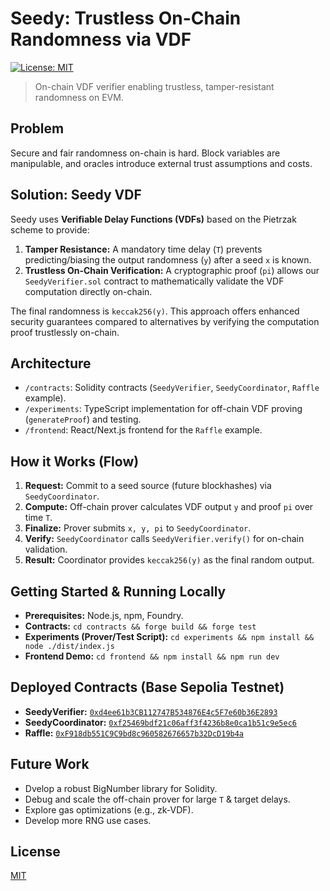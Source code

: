 # Seedy: Trustless On-Chain Randomness via VDF

[![License: MIT](https://img.shields.io/badge/License-MIT-yellow.svg)](https://opensource.org/licenses/MIT)

> On-chain VDF verifier enabling trustless, tamper-resistant randomness on EVM.

## Problem

Secure and fair randomness on-chain is hard. Block variables are manipulable, and oracles introduce external trust assumptions and costs.

## Solution: Seedy VDF

Seedy uses **Verifiable Delay Functions (VDFs)** based on the Pietrzak scheme to provide:

1.  **Tamper Resistance:** A mandatory time delay (`T`) prevents predicting/biasing the output randomness (`y`) after a seed `x` is known.
2.  **Trustless On-Chain Verification:** A cryptographic proof (`pi`) allows our `SeedyVerifier.sol` contract to mathematically validate the VDF computation directly on-chain.

The final randomness is `keccak256(y)`. This approach offers enhanced security guarantees compared to alternatives by verifying the computation proof trustlessly on-chain.

## Architecture

* `/contracts`: Solidity contracts (`SeedyVerifier`, `SeedyCoordinator`, `Raffle` example).
* `/experiments`: TypeScript implementation for off-chain VDF proving (`generateProof`) and testing.
* `/frontend`: React/Next.js frontend for the `Raffle` example.

## How it Works (Flow)

1.  **Request:** Commit to a seed source (future blockhashes) via `SeedyCoordinator`.
2.  **Compute:** Off-chain prover calculates VDF output `y` and proof `pi` over time `T`.
3.  **Finalize:** Prover submits `x, y, pi` to `SeedyCoordinator`.
4.  **Verify:** `SeedyCoordinator` calls `SeedyVerifier.verify()` for on-chain validation.
5.  **Result:** Coordinator provides `keccak256(y)` as the final random output.

## Getting Started & Running Locally

* **Prerequisites:** Node.js, npm, Foundry.
* **Contracts:** `cd contracts && forge build && forge test`
* **Experiments (Prover/Test Script):** `cd experiments && npm install && node ./dist/index.js`
* **Frontend Demo:** `cd frontend && npm install && npm run dev`

## Deployed Contracts (Base Sepolia Testnet)

* **SeedyVerifier:** [`0xd4ee61b3CB112747B534876E4c5F7e60b36E2893`](https://base-sepolia.blockscout.com/address/0xd4ee61b3CB112747B534876E4c5F7e60b36E2893)
* **SeedyCoordinator:** [`0xf25469bdf21c06aff3f4236b8e0ca1b51c9e5ec6`](https://base-sepolia.blockscout.com/address/0xf25469bdf21c06aff3f4236b8e0ca1b51c9e5ec6)
* **Raffle:** [`0xF918db551C9C9bd8c960582676657b32DcD19b4a`](https://base-sepolia.blockscout.com/address/0xF918db551C9C9bd8c960582676657b32DcD19b4a)



## Future Work

* Dvelop a robust BigNumber library for Solidity.
* Debug and scale the off-chain prover for large `T` & target delays.
* Explore gas optimizations (e.g., zk-VDF).
* Develop more RNG use cases.

## License

[MIT](LICENSE)